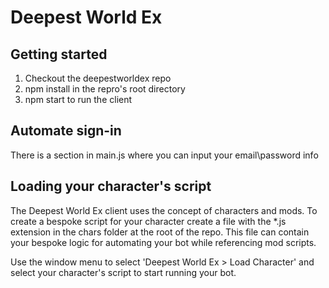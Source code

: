 # Deepest World Ex

## Getting started
1. Checkout the deepestworldex repo
2. npm install in the repro's root directory
3. npm start to run the client

## Automate sign-in
There is a section in main.js where you can input your email\password info

## Loading your character's script
The Deepest World Ex client uses the concept of characters and mods.
To create a bespoke script for your character create a file with the *.js extension in the chars folder at the root of the repo.
This file can contain your bespoke logic for automating your bot while referencing mod scripts.

Use the window menu to select 'Deepest World Ex > Load Character' and select your character's script to start running your bot.
